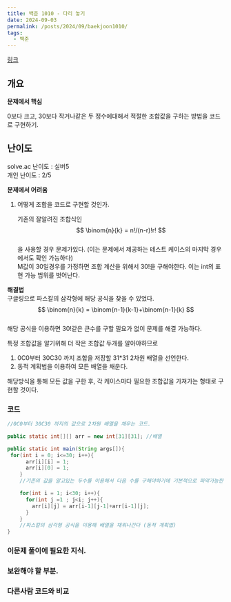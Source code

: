 ```yaml
---
title: 백준 1010 - 다리 놓기
date: 2024-09-03
permalink: /posts/2024/09/baekjoon1010/
tags:
  - 백준
---
```

[링크](https://www.acmicpc.net/problem/1010)

## 개요  
**문제에서 핵심**  

0보다 크고, 30보다 작거나같은 두 정수에대해서 적절한 조합값을 구하는 방법을 코드로 구현하기.


## 난이도
solve.ac 난이도 : 실버5  
개인 난이도 : 2/5  

**문제에서 어려움**  

1. 어떻게 조합을 코드로 구현할 것인가.  

   기존의 잘알려진 조합식인 $$ \binom{n}{k} = n!/(n-r)!r! $$  
을 사용할 경우 문제가있다. (이는 문제에서 제공하는 테스트 케이스의 마지막 경우에서도 확인 가능하다)  
M값이 30일경우를 가정하면 조합 계산을 위해서 30!을 구해야한다. 이는 int의 표현 가능 범위를 벗어난다.  

**해결법**  
   구글링으로 파스칼의 삼각형에 해당 공식을 찾을 수 있었다.
$$ \binom{n}{k} = \binom{n-1}{k-1}+\binom{n-1}{k} $$  
해당 공식을 이용하면 30!같은 큰수를 구할 필요가 없이 문제를 해결 가능하다.  

특정 조합값을 알기위해 더 작은 조합값 두개를 알아야하므로
1. 0C0부터 30C30 까지 조합을 저장할 31*31 2차원 배열을 선언한다.  
2. 동적 계획법을 이용하여 모든 배열을 채운다. 

해당방식을 통해 모든 값을 구한 후, 각 케이스마다 필요한 조합값을 가져가는 형태로 구현할 것이다.


### 코드
``` Java  
//0C0부터 30C30 까지의 값으로 2차원 배열을 채우는 코드.  

public static int[][] arr = new int[31][31]; //배열

public static int main(String args[]){
 for(int i = 0; i<=30; i++){
      arr[i][i] = 1;
      arr[i][0] = 1;
    }
    //기존의 값을 알고있는 두수를 이용해서 다음 수를 구해야하기에 기본적으로 파악가능한 nC0, nC30 같은 수는 미리 배열에 채운다.

    for(int i = 1; i<30; i++){
      for(int j =1 ; j<i; j++){
        arr[i][j] = arr[i-1][j-1]+arr[i-1][j];
      }
    }
    //파스칼의 삼각형 공식을 이용해 배열을 채워나간다 (동적 계획법)
}

```
### 이문제 풀이에 필요한 지식.  

### 보완해야 할 부분.  

### 다른사람 코드와 비교  


 



